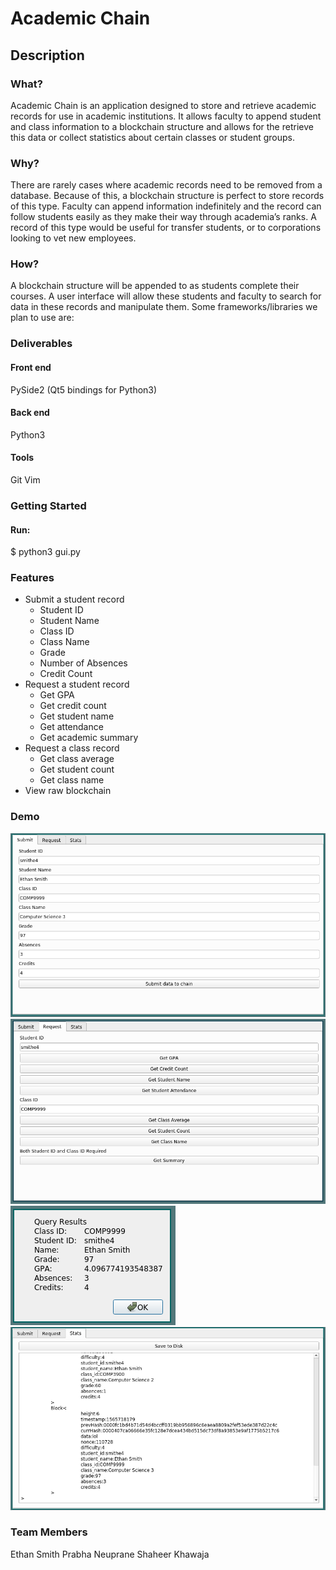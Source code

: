 # Academic Chain

## Description
### What?
Academic Chain is an application designed to store and retrieve academic records for use in academic institutions. It allows faculty to append student and class information to a blockchain structure and allows for the retrieve this data or collect statistics about certain classes or student groups. 

### Why?
There are rarely cases where academic records need to be removed from a database. Because of this, a blockchain structure is perfect to store records of this type. Faculty can append information indefinitely and the record can follow students easily as they make their way through academia’s ranks. A record of this type would be useful for transfer students, or to corporations looking to vet new employees. 

### How?
A blockchain structure will be appended to as students complete their courses. A user interface will allow these students and faculty to search for data in these records and manipulate them. Some frameworks/libraries we plan to use are:


### Deliverables
#### Front end
PySide2 (Qt5 bindings for Python3)

#### Back end
Python3

#### Tools
Git
Vim

### Getting Started 
#### Run:
$ python3 gui.py


### Features
* Submit a student record
	* Student ID
	* Student Name
	* Class ID
	* Class Name
	* Grade
	* Number of Absences
	* Credit Count
* Request a student record
	* Get GPA
	* Get credit count
	* Get student name
	* Get attendance
	* Get academic summary
* Request a class record
	* Get class average
	* Get student count
	* Get class name
* View raw blockchain

### Demo
![Submit page](demo/submit.png)
![Request page](demo/request.png)
![Query page](demo/query.png)
![Stats page](demo/stats.png)

### Team Members
Ethan Smith
Prabha Neuprane
Shaheer Khawaja
